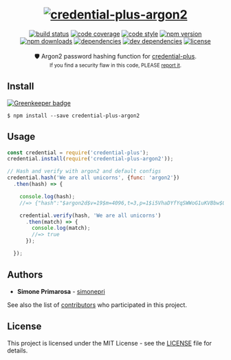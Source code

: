 <h1 align="center">
  <a href="https://github.com/simonepri/credential-plus"><img src="https://github.com/simonepri/credential-plus/blob/master/media/credential-plus.png?raw=true" alt="credential-plus-argon2" /></a>
</h1>
<div align="center">
  <a href="https://travis-ci.org/simonepri/credential-plus-argon2"> <img src="https://travis-ci.org/simonepri/credential-plus-argon2.svg?branch=master" alt="build status"></a>
  <a href="https://codecov.io/gh/simonepri/credential-plus-argon2"><img src="https://img.shields.io/codecov/c/github/simonepri/credential-plus-argon2/master.svg" alt="code coverage" /></a>
  <a href="https://github.com/sindresorhus/xo"><img src="https://img.shields.io/badge/code_style-XO-5ed9c7.svg" alt="code style" /></a>
  <a href="https://www.npmjs.com/package/credential-plus-argon2"><img src="https://img.shields.io/npm/v/credential-plus-argon2.svg" alt="npm version" /></a>
  <a href="https://www.npmjs.com/package/credential-plus-argon2"><img src="https://img.shields.io/npm/dm/credential-plus-argon2.svg" alt="npm downloads" /></a>
  <a href="https://david-dm.org/simonepri/credential-plus-argon2"><img src="https://david-dm.org/simonepri/credential-plus-argon2.svg" alt="dependencies" /></a>
  <a href="https://david-dm.org/simonepri/credential-plus-argon2#info=devDependencies"><img src="https://david-dm.org/simonepri/credential-plus-argon2/dev-status.svg" alt="dev dependencies" /></a>
  <a href="LICENSE"><img src="https://img.shields.io/github/license/simonepri/credential-plus-argon2.svg" alt="license" /></a>
</div>
<br />
<div align="center">
  🛡 Argon2 password hashing function for <a href="https://github.com/simonepri/credential-plus">credential-plus</a>.
</div>
<div align="center">
  <sub>
    If you find a security flaw in this code, PLEASE <a href="https://github.com/simonepri/credential-plus-argon2/issues/new">report it</a>.
  </sub>
</div>

## Install

[![Greenkeeper badge](https://badges.greenkeeper.io/simonepri/credential-plus-argon2.svg)](https://greenkeeper.io/)

```
$ npm install --save credential-plus-argon2
```

## Usage
```js
const credential = require('credential-plus');
credential.install(require('credential-plus-argon2'));

// Hash and verify with argon2 and default configs
credential.hash('We are all unicorns', {func: 'argon2'})
  .then(hash) => {

    console.log(hash);
    //=> {"hash":"$argon2d$v=19$m=4096,t=3,p=1$i5VhaDYfYqSWWoG1uKVBbw$QHpzhFRYJZwIcogtSciXh0hbc8f91PyGBdtWSNocuiE","func":"argon2"}

    credential.verify(hash, 'We are all unicorns')
      .then(match) => {
        console.log(match);
        //=> true
      });

  });
```

## Authors
* **Simone Primarosa** - [simonepri](https://github.com/simonepri)

See also the list of [contributors](https://github.com/simonepri/credential-plus-argon2/contributors) who participated in this project.

## License
This project is licensed under the MIT License - see the [LICENSE](LICENSE) file for details.
